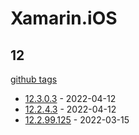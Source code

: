 # Xamarin.iOS

## 12

[github tags](https://github.com/xamarin/xamarin-android/tags)

- [12.3.0.3] - 2022-04-12
- [12.2.4.3] - 2022-04-12
- [12.2.99.125] - 2022-03-15

[12.3.0.3]: https://github.com/xamarin/xamarin-android/releases/tag/v12.3.0.3
[12.2.4.3]: https://github.com/xamarin/xamarin-android/releases/tag/v12.2.4.3
[12.2.99.125]: https://github.com/xamarin/xamarin-android/releases/tag/v12.2.99.125
